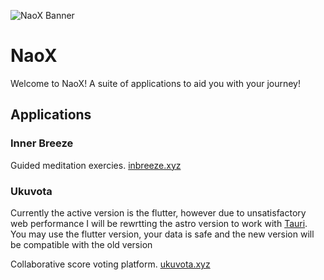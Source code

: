 ![NaoX Banner](https://naox.io/banner.webp)
# NaoX
Welcome to NaoX! A suite of applications to aid you with your journey!

## Applications
### Inner Breeze

Guided meditation exercies.
[inbreeze.xyz](https://inbreeze.xyz)

### Ukuvota
Currently the active version is the flutter, however due to unsatisfactory web performance I will be rewrtting the astro version to work with [Tauri](https://tauri.app/). You may use the flutter version, your data is safe and the new version will be compatible with the old version

Collaborative score voting platform.
[ukuvota.xyz](https://ukuvota.xyz)
